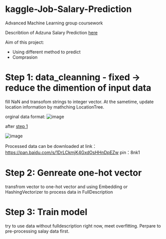 # kaggle-Job-Salary-Prediction
Advanced Machine Learning group coursework

Describtion of Adzuna Salary Prediction [here](https://www.kaggle.com/c/job-salary-prediction)

Aim of this project:
*    Using different method to predict
*    Comprasion

# Step 1: data_cleanning - fixed -> reduce the dimention of input data

fill NaN and transofom strings to integer vector. At the sametime, update location information by mathching LocationTree.

orginal data format: 
![image](https://raw.githubusercontent.com/Trouble404/kaggle-Job-Salary-Prediction/master/readme_pic/word.PNG)

after [step 1](https://github.com/Trouble404/kaggle-Job-Salary-Prediction/blob/master/job-salary-datacleaning.ipynb)

![image](https://raw.githubusercontent.com/Trouble404/kaggle-Job-Salary-Prediction/master/readme_pic/wordtovec.PNG)

Processed data can be downloaded at link：https://pan.baidu.com/s/1DrLCkmjK4GxdOsHHnDpEZw pin：8nk1

# Step 2: Genreate one-hot vector

transfrom vector to one-hot vector and using Embedding or HashingVectorizer to process data in FullDescription

# Step 3: Train model

try to use data without fulldescription right now, meet overfitting. Perpare to pre-processing salay data first.
